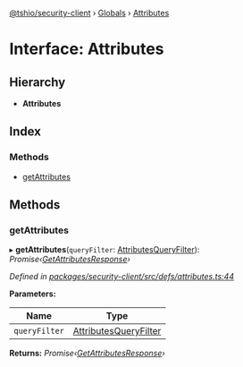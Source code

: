 [@tshio/security-client](../README.md) › [Globals](../globals.md) › [Attributes](attributes.md)

# Interface: Attributes

## Hierarchy

* **Attributes**

## Index

### Methods

* [getAttributes](attributes.md#markdown-header-getattributes)

## Methods

###  getAttributes

▸ **getAttributes**(`queryFilter`: [AttributesQueryFilter](attributesqueryfilter.md)): *Promise‹[GetAttributesResponse](getattributesresponse.md)›*

*Defined in [packages/security-client/src/defs/attributes.ts:44](https://github.com/TheSoftwareHouse/rad-modules-tools/blob/afe5496/packages/security-client/src/defs/attributes.ts#L44)*

**Parameters:**

Name | Type |
------ | ------ |
`queryFilter` | [AttributesQueryFilter](attributesqueryfilter.md) |

**Returns:** *Promise‹[GetAttributesResponse](getattributesresponse.md)›*
